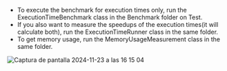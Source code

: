 - To execute the benchmark for execution times only, run the ExecutionTimeBenchmark class in the Benchmark folder on Test.
- If you also want to measure the speedups of the execution times(it will calculate both), run the ExecutionTimeRunner class in the same folder.
- To get memory usage, run the MemoryUsageMeasurement class in the same folder.

![Captura de pantalla 2024-11-23 a las 16 15 04](https://github.com/user-attachments/assets/ebf2ad37-41b3-47ed-8a3b-2b338824e495)

